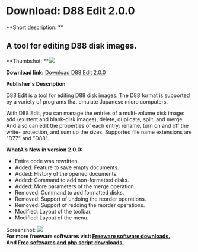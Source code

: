 # Download: D88 Edit 2.0.0

**Short description: **

## A tool for editing D88 disk images.

  
**Thumbshot: **![](http://www.freewarefiles.com/screenshot/d88edit_md.jpg)   
  
**Download link:** [Download D88 Edit 2.0.0](http://freesoftwares.boysofts.com/D88-Edit_program_71213.html)  
  

**Publisher's Description**  
  

D88 Edit is a tool for editing D88 disk images. The D88 format is supported by
a variety of programs that emulate Japanese micro computers.

With D88 Edit, you can manage the entries of a multi-volume disk image: add
(existent and blank-disk images), delete, duplicate, split, and merge. And
also can edit the properties of each entry: rename, turn on and off the write-
protection, and sum up the sizes. Supported file name extensions are "D77" and
"D88".

**WhatA's New in version 2.0.0:**

  * Entire code was rewritten. 
  * Added: Feature to save empty documents. 
  * Added: History of the opened documents. 
  * Added: Command to add non-formatted disks. 
  * Added: More parameters of the merge operation. 
  * Removed: Command to add formatted disks. 
  * Removed: Support of undoing the reorder operations. 
  * Removed: Support of redoing the reorder operations. 
  * Modified: Layout of the toolbar. 
  * Modified: Layout of the menu. 

  
  
Screenshot: ![](http://www.freewarefiles.com/screenshot/d88edit.jpg)  
**For more freeware softwares visit [Freeware software downloads.](http://freesoftwares.boysofts.com/)**   
**And [Free softwares and php script downloads.](http://www.boysofts.com/)**

